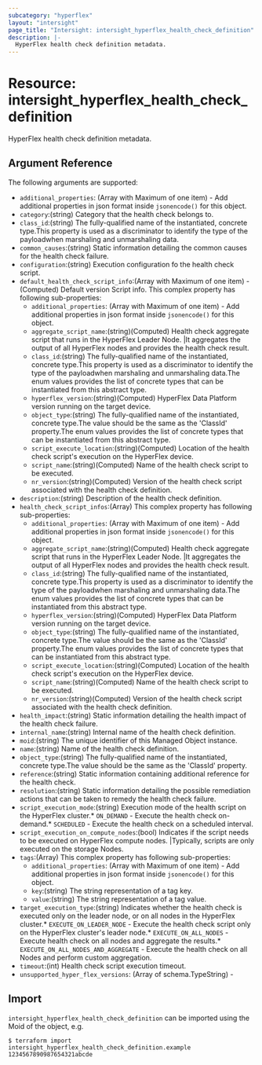 ```yaml
---
subcategory: "hyperflex"
layout: "intersight"
page_title: "Intersight: intersight_hyperflex_health_check_definition"
description: |-
  HyperFlex health check definition metadata.
---
```


# Resource: intersight_hyperflex_health_check_definition
HyperFlex health check definition metadata.
## Argument Reference
The following arguments are supported:
* `additional_properties`:
(Array with Maximum of one item) - Add additional properties in json format inside `jsonencode()` for this object.
* `category`:(string) Category that the health check belongs to. 
* `class_id`:(string) The fully-qualified name of the instantiated, concrete type.This property is used as a discriminator to identify the type of the payloadwhen marshaling and unmarshaling data. 
* `common_causes`:(string) Static information detailing the common causes for the health check failure. 
* `configuration`:(string) Execution configuration fo the health check script. 
* `default_health_check_script_info`:(Array with Maximum of one item) -(Computed) Default version Script info. 
This complex property has following sub-properties:
  + `additional_properties`:
(Array with Maximum of one item) - Add additional properties in json format inside `jsonencode()` for this object.
  + `aggregate_script_name`:(string)(Computed) Health check aggregate script that runs in the HyperFlex Leader Node. |It aggregates the output of all HyperFlex nodes and provides the health check result. 
  + `class_id`:(string) The fully-qualified name of the instantiated, concrete type.This property is used as a discriminator to identify the type of the payloadwhen marshaling and unmarshaling data.The enum values provides the list of concrete types that can be instantiated from this abstract type. 
  + `hyperflex_version`:(string)(Computed) HyperFlex Data Platform version running on the target device. 
  + `object_type`:(string) The fully-qualified name of the instantiated, concrete type.The value should be the same as the 'ClassId' property.The enum values provides the list of concrete types that can be instantiated from this abstract type. 
  + `script_execute_location`:(string)(Computed) Location of the health check script's execution on the HyperFlex device. 
  + `script_name`:(string)(Computed) Name of the health check script to be executed. 
  + `nr_version`:(string)(Computed) Version of the health check script associated with the health check definition. 
* `description`:(string) Description of the health check definition. 
* `health_check_script_infos`:(Array)
This complex property has following sub-properties:
  + `additional_properties`:
(Array with Maximum of one item) - Add additional properties in json format inside `jsonencode()` for this object.
  + `aggregate_script_name`:(string)(Computed) Health check aggregate script that runs in the HyperFlex Leader Node. |It aggregates the output of all HyperFlex nodes and provides the health check result. 
  + `class_id`:(string) The fully-qualified name of the instantiated, concrete type.This property is used as a discriminator to identify the type of the payloadwhen marshaling and unmarshaling data.The enum values provides the list of concrete types that can be instantiated from this abstract type. 
  + `hyperflex_version`:(string)(Computed) HyperFlex Data Platform version running on the target device. 
  + `object_type`:(string) The fully-qualified name of the instantiated, concrete type.The value should be the same as the 'ClassId' property.The enum values provides the list of concrete types that can be instantiated from this abstract type. 
  + `script_execute_location`:(string)(Computed) Location of the health check script's execution on the HyperFlex device. 
  + `script_name`:(string)(Computed) Name of the health check script to be executed. 
  + `nr_version`:(string)(Computed) Version of the health check script associated with the health check definition. 
* `health_impact`:(string) Static information detailing the health impact of the health check failure. 
* `internal_name`:(string) Internal name of the health check definition. 
* `moid`:(string) The unique identifier of this Managed Object instance. 
* `name`:(string) Name of the health check definition. 
* `object_type`:(string) The fully-qualified name of the instantiated, concrete type.The value should be the same as the 'ClassId' property. 
* `reference`:(string) Static information containing additional reference for the health check. 
* `resolution`:(string) Static information detailing the possible remediation actions that can be taken to remedy the health check failure. 
* `script_execution_mode`:(string) Execution mode of the health script on the HyperFlex cluster.* `ON_DEMAND` - Execute the health check on-demand.* `SCHEDULED` - Execute the health check on a scheduled interval. 
* `script_execution_on_compute_nodes`:(bool) Indicates if the script needs to be executed on HyperFlex compute nodes. |Typically, scripts are only executed on the storage Nodes. 
* `tags`:(Array)
This complex property has following sub-properties:
  + `additional_properties`:
(Array with Maximum of one item) - Add additional properties in json format inside `jsonencode()` for this object.
  + `key`:(string) The string representation of a tag key. 
  + `value`:(string) The string representation of a tag value. 
* `target_execution_type`:(string) Indicates whether the health check is executed only on the leader node, or on all nodes in the HyperFlex cluster.* `EXECUTE_ON_LEADER_NODE` - Execute the health check script only on the HyperFlex cluster's leader node.* `EXECUTE_ON_ALL_NODES` - Execute health check on all nodes and aggregate the results.* `EXECUTE_ON_ALL_NODES_AND_AGGREGATE` - Execute the health check on all Nodes and perform custom aggregation. 
* `timeout`:(int) Health check script execution timeout. 
* `unsupported_hyper_flex_versions`:
                (Array of schema.TypeString) -


## Import
`intersight_hyperflex_health_check_definition` can be imported using the Moid of the object, e.g.
```
$ terraform import intersight_hyperflex_health_check_definition.example 1234567890987654321abcde
```